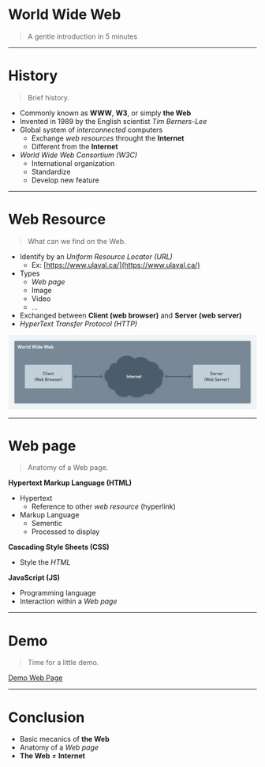 <!-- Remark.js style -->
<!--  class: middle, center -->

# World Wide Web

> A gentle introduction in 5 minutes

---

# History

> Brief history.

- Commonly known as **WWW**, **W3**, or simply **the Web**
- Invented in 1989 by the English scientist _Tim Berners-Lee_
- Global system of _interconnected_ computers
  - Exchange _web resources_ throught the **Internet**
  - Different from the **Internet**
- _World Wide Web Consortium (W3C)_
  - International organization
  - Standardize
  - Develop new feature

---

# Web Resource

> What can we find on the Web.

- Identify by an _Uniform Resource Locator (URL)_
  - Ex: [https://www.ulaval.ca/](https://www.ulaval.ca/)
- Types
  - _Web page_
  - Image
  - Video
  - ...
- Exchanged between **Client (web browser)** and **Server (web server)**
- _HyperText Transfer Protocol (HTTP)_

<img src="./assets/images/client-server.png" width="700">

---

# Web page

> Anatomy of a Web page.

**Hypertext Markup Language (HTML)**
- Hypertext
  - Reference to other _web resource_ (hyperlink)
- Markup Language
  - Sementic
  - Processed to display

**Cascading Style Sheets (CSS)**
- Style the _HTML_

**JavaScript (JS)**
- Programming language
- Interaction within a _Web page_

---

# Demo

> Time for a little demo.

[Demo Web Page](./demo/index.html)

---

# Conclusion

- Basic mecanics of **the Web**
- Anatomy of a _Web page_
- **The Web** ≠ **Internet**
